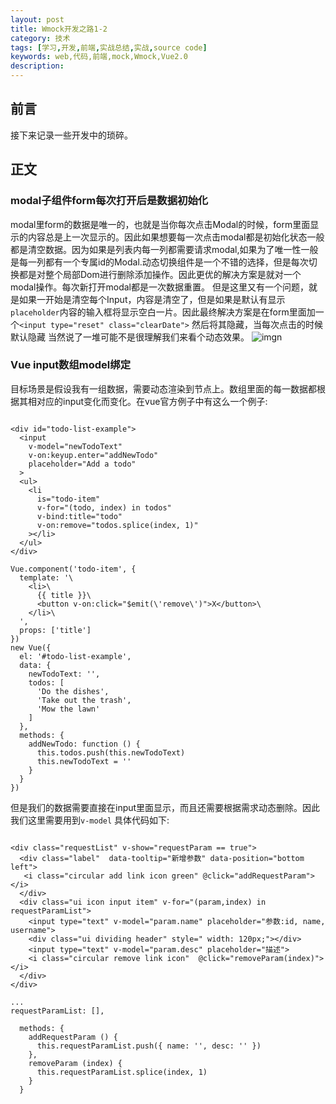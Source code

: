 ```yaml
---
layout: post
title: Wmock开发之路1-2
category: 技术
tags: [学习,开发,前端,实战总结,实战,source code]
keywords: web,代码,前端,mock,Wmock,Vue2.0
description: 
---
```


## 前言

接下来记录一些开发中的琐碎。

## 正文

### modal子组件form每次打开后是数据初始化
modal里form的数据是唯一的，也就是当你每次点击Modal的时候，form里面显示的内容总是上一次显示的。因此如果想要每一次点击modal都是初始化状态一般都是清空数据。因为如果是列表内每一列都需要请求modal,如果为了唯一性一般是每一列都有一个专属id的Modal.动态切换组件是一个不错的选择，但是每次切换都是对整个局部Dom进行删除添加操作。因此更优的解决方案是就对一个modal操作。每次新打开modal都是一次数据重置。
但是这里又有一个问题，就是如果一开始是清空每个Input，内容是清空了，但是如果是默认有显示`placeholder`内容的输入框将显示空白一片。因此最终解决方案是在form里面加一个`<input type="reset" class="clearDate">` 然后将其隐藏，当每次点击的时候默认隐藏
当然说了一堆可能不是很理解我们来看个动态效果。
![imgn](http://img.haoqiao.me/wmock2_1.gif)

### Vue input数组model绑定
目标场景是假设我有一组数据，需要动态渲染到节点上。数组里面的每一数据都根据其相对应的input变化而变化。在vue官方例子中有这么一个例子:

```

<div id="todo-list-example">
  <input
    v-model="newTodoText"
    v-on:keyup.enter="addNewTodo"
    placeholder="Add a todo"
  >
  <ul>
    <li
      is="todo-item"
      v-for="(todo, index) in todos"
      v-bind:title="todo"
      v-on:remove="todos.splice(index, 1)"
    ></li>
  </ul>
</div>

Vue.component('todo-item', {
  template: '\
    <li>\
      {{ title }}\
      <button v-on:click="$emit(\'remove\')">X</button>\
    </li>\
  ',
  props: ['title']
})
new Vue({
  el: '#todo-list-example',
  data: {
    newTodoText: '',
    todos: [
      'Do the dishes',
      'Take out the trash',
      'Mow the lawn'
    ]
  },
  methods: {
    addNewTodo: function () {
      this.todos.push(this.newTodoText)
      this.newTodoText = ''
    }
  }
})

```

但是我们的数据需要直接在input里面显示，而且还需要根据需求动态删除。因此我们这里需要用到`v-model` 具体代码如下:

```

<div class="requestList" v-show="requestParam == true">
  <div class="label"  data-tooltip="新增参数" data-position="bottom left">
   <i class="circular add link icon green" @click="addRequestParam"></i>
  </div>
  <div class="ui icon input item" v-for="(param,index) in requestParamList">
    <input type="text" v-model="param.name" placeholder="参数:id, name, username">
    <div class="ui dividing header" style=" width: 120px;"></div>
    <input type="text" v-model="param.desc" placeholder="描述">
    <i class="circular remove link icon"  @click="removeParam(index)"></i>
  </div>
</div>

...
requestParamList: [],
  
  methods: {
    addRequestParam () {
      this.requestParamList.push({ name: '', desc: '' })
    },
    removeParam (index) {
      this.requestParamList.splice(index, 1)
    }
  }
    
```


 


